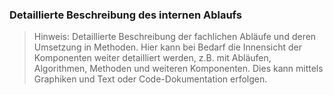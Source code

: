 
### Detaillierte Beschreibung des internen Ablaufs

> Hinweis: Detaillierte Beschreibung der fachlichen Abläufe und deren Umsetzung in Methoden. Hier kann bei Bedarf 
> die Innensicht der Komponenten weiter detailliert werden, z.B. mit Abläufen, Algorithmen, Methoden und 
> weiteren Komponenten. Dies kann mittels Graphiken und Text oder Code-Dokumentation erfolgen.
